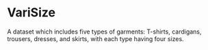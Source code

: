# VariSize
A dataset which includes five types of garments: T-shirts, cardigans, trousers, dresses, and skirts, with each type having four sizes.

